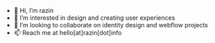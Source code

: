 - 👋 Hi, I’m razin
- 👀 I’m interested in design and creating user experiences
- 💞️ I’m looking to collaborate on identity design and webflow projects
- 📫 Reach me at hello[at]razin[dot]info

<!---
razinm/razinm is a ✨ special ✨ repository because its `README.md` (this file) appears on your GitHub profile.
You can click the Preview link to take a look at your changes.
--->
